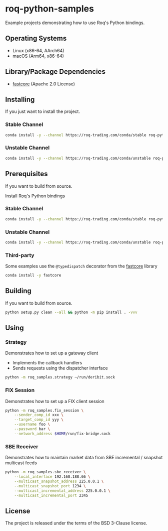 # roq-python-samples

Example projects demonstrating how to use Roq's Python bindings.


## Operating Systems

* Linux (x86-64, AArch64)
* macOS (Arm64, x86-64)


## Library/Package Dependencies

* [fastcore](https://github.com/fastai/fastcore) (Apache 2.0 License)


## Installing

If you just want to install the project.

### Stable Channel

```bash
conda install -y --channel https://roq-trading.com/conda/stable roq-python-samples
```

### Unstable Channel

```bash
conda install -y --channel https://roq-trading.com/conda/unstable roq-python-samples
```


## Prerequisites

If you want to build from source.

Install Roq's Python bindings

### Stable Channel

```bash
conda install -y --channel https://roq-trading.com/conda/stable roq-python
```

### Unstable Channel

```bash
conda install -y --channel https://roq-trading.com/conda/unstable roq-python
```

### Third-party

Some examples use the `@typedispatch` decorator from the [fastcore](https://github.com/fastai/fastcore) library

```bash
conda install -y fastcore
```

## Building

If you want to build from source.

```bash
python setup.py clean --all && python -m pip install . -vvv
```


## Using

### Strategy

Demonstrates how to set up a gateway client

* Implements the callback handlers
* Sends requests using the dispatcher interface

```bash
python -m roq_samples.strategy ~/run/deribit.sock
```

### FIX Session

Demonstrates how to set up a FIX client session

```bash
python -m roq_samples.fix_session \
    --sender_comp_id xxx \
    --target_comp_id yyy \
    --username foo \
    --password bar \
    --network_address $HOME/run/fix-bridge.sock
```

### SBE Receiver

Demonstrates how to maintain market data from SBE incremental / snapshot multicast feeds

```bash
python -m roq_samples.sbe_receiver \
    --local_interface 192.168.188.66 \
    --multicast_snapshot_address 225.0.0.1 \
    --multicast_snapshot_port 1234 \
    --multicast_incremental_address 225.0.0.1 \
    --multicast_incremental_port 2345
```


## License

The project is released under the terms of the BSD 3-Clause license.
